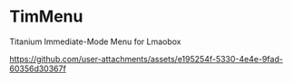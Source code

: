 # TimMenu
Titanium Immediate-Mode Menu for Lmaobox

https://github.com/user-attachments/assets/e195254f-5330-4e4e-9fad-60356d30367f

